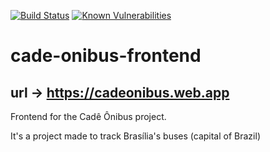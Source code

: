 [![Build Status](https://travis-ci.com/UnDer-7/cade-onibus-frontend.svg?branch=master)](https://travis-ci.com/UnDer-7/cade-onibus-frontend)
[![Known Vulnerabilities](https://snyk.io/test/github/UnDer-7/cade-onibus-frontend/badge.svg)](https://snyk.io/test/github/UnDer-7/cade-onibus-frontend)
# cade-onibus-frontend
## url -> https://cadeonibus.web.app

Frontend for the Cadê Ônibus project.

It's a project made to track Brasília's buses (capital of Brazil)

